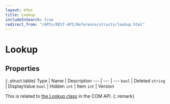 ```yaml
---
layout: mfws
title: Lookup
includeInSearch: true
redirect_from: "/APIs/REST-API/Reference/structs/lookup.html"
---
```


# Lookup

## Properties

{:.struct.table}
Type | Name | Description
--- | --- | ---
`bool` | Deleted
`string` | DisplayValue 
`bool` | Hidden 
`int` | Item
`int` | Version

This is related to [the Lookup class](https://developer.m-files.com/APIs/COM-API/Reference/index.html#MFilesAPI~Lookup.html) in the COM API.
{:.remark}